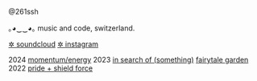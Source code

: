 @261ssh

｡◕‿‿◕｡
music and code, switzerland.

[✲ soundcloud](https://soundcloud.com/261ssh)
[✲ instagram](https://www.instagram.com/261ssh)

2024
[momentum/energy](https://soundcloud.com/261ssh/momentum-energy)
2023
[in search of (something)](https://soundcloud.com/261ssh/sets/isos)
[fairytale garden](https://soundcloud.com/261ssh/fairytale-garden)
2022
[pride + shield force](https://soundcloud.com/261ssh/pride-shield-force)
